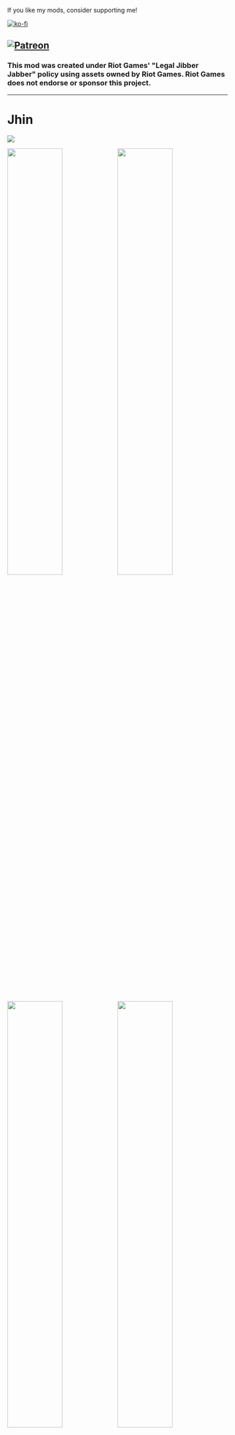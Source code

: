 If you like my mods, consider supporting me!

[![ko-fi](https://ko-fi.com/img/githubbutton_sm.svg)](https://ko-fi.com/V7V7JC77Y)

[![Patreon](https://c5.patreon.com/external/logo/become_a_patron_button.png)](https://www.patreon.com/SeroRonin)
---

### This mod was created under Riot Games' "Legal Jibber Jabber" policy using assets owned by Riot Games.  Riot Games does not endorse or sponsor this project.
---

# Jhin
<img src="https://static.wikia.nocookie.net/leagueoflegends/images/5/52/Jhin_OriginalSkin.jpg">

<img src="https://user-images.githubusercontent.com/8404018/228172988-b4116336-3644-4088-ad75-37b589e89e22.jpg" width="50%" /><img src="https://user-images.githubusercontent.com/8404018/228172991-4547522d-b41c-42bc-82c9-f4f3487126a7.jpg" width="50%" />
<img src="https://user-images.githubusercontent.com/8404018/228172986-9d094fb9-c96e-4b2a-beed-b2beab3d1259.jpg" width="50%" /><img src="https://user-images.githubusercontent.com/8404018/228172984-ada1911e-3461-4404-aca9-db38803cb35c.jpg" width="50%" />

###### Jhin is a meticulous criminal psychopath who believes murder is art. Once an Ionian prisoner, but freed by shadowy elements within Ionia's ruling council, the serial killer now works as their cabal's assassin. Using his gun gun as his paintbrush, Jhin creates works of artistic brutality, horrifying victims and onlookers. He gains a cruel pleasure from putting on his gruesome theater, making him the ideal choice to send the most powerful of messages: terror.

Jhin as a survivor is meant to deliver a low APM, high damage experience. He has high damage scaling, but lacks sufficient means to deal with large groups of enemies.

### Features
* Unique scaling and ammo system iconic to Jhin's playstyle in League of Legends
* Animations from League, with custom animations to bridge the difference in game styles
* SFX based on which skin you use[^skinSFX]
* Item Display support up to SOTV[^itemDisplay]

### Planned Features
> Features I would like to add, should I have the motivation to continue working on this
* Custom VFX, with skin-dependancy if possible
* VO and Emotes built off of LemonLust's designs
* An alternate ability based off of Captive Audience[^altAbility]

### Stats[^armorFootnote] 
<table>
  <tr>
    <th></th>
    <th>Health</th>
    <th>Regen</th>
    <th>Armor</th>
    <th>Damage</th>
    <th>Attack Speed</th>
  </tr>
  <tr>
    <th>Base</th>
    <td>110</td>
    <td>1.5</td>
    <td>0</td>
    <td>12</td>
    <td>0.625</td>
  </tr>
   <tr>
    <th>Growth</th>
    <td>33</td>
    <td>0.2</td>
    <td>0</td>
    <td>0.24</td>
    <td>0.019</td>
  </tr>
</table>

---
# Skills

Please note that skill values and effects may change over the course of this mod's lifespan, and the images displayed here may not reflect those changes.

#

![Passive](https://user-images.githubusercontent.com/8404018/227687730-699d33f8-4600-4c5f-8b23-0a9fe804f999.png)

<details>
<summary> Passive </summary>
Jhin has a unique interaction with Attack Speed. Unlike other survivors, he gains attack speed with levels, but he CANNOT gain any from other sources. Instead, bonus attack speed increases his base damage, as well as increasing the movespeed bonus he gains from landing critical hits. Speaking of which, critical hits grant bonus movespeed for 2 seconds.
</details>

#

![Primary](https://user-images.githubusercontent.com/8404018/227687917-98b7b76e-0619-4720-9201-f7d44f52bace.png)

<details>
<summary> Primary </summary>

![ammoUIpreview](https://user-images.githubusercontent.com/8404018/228163857-ed99db22-ca2a-4aaf-bde1-d749ae322fe5.gif)
  
Whisper has a unique ammo and reload system, utilizing shots represented by the tally marks and a reload timer represented by the ring. Jhin reloads after the 4th shot, or after 10 seconds without firing. Casting any skill will reset the automatic reload timer and interrupt an active reload.
</details>

#
 
![Secondary](https://user-images.githubusercontent.com/8404018/227687928-de015921-986f-4886-96b0-a3eff4b96cb1.png)

<details>
<summary> Secondary </summary>
Dancing Grenade functions similarly to Huntress' Glaive, but it cannot bounce to enemies it has already hit. Instead of gaining a small percentage of base damage per bounce, Dancing Grenade gains %35 TOTAL damage for each kill it gets.
</details>

#

![Utility](https://user-images.githubusercontent.com/8404018/227687935-c44c2ba0-e6d8-478b-9788-2496a45a78e4.png)
 
<details>
<summary> Utility </summary>
Deadly Flourish is a simple beam attack that stuns every enemy it hits. It triggers Jhin's passive as if he had landed a crit, with double the duration.
</details>

#

![Special](https://user-images.githubusercontent.com/8404018/227687962-42b5dfea-f03f-4e7d-b432-884f8ecb7e0a.png)
 
<details>
<summary> Special </summary>

![ammoUIpreview2](https://user-images.githubusercontent.com/8404018/228164250-abe1fa86-4619-4044-81b1-d824592ad9f2.gif)

Curtain Call is a primary skill override, like that of Railgunner's scope. For 10 seconds, it replaces Whisper with 4 shots that deal massive AOE damage. It automatically reloads Whisper as well, so you don't have to worry about reloading after firing all 4 shots.
</details>

---

## Skins
> Each skin has it's own unique SFX, and if possible, VFX (when implemented). Creating the soundbanks for each is a painfully tedious process, and as such, only a few skins will have unique SFX at launch. Others are not planned, and will be added only if I have the motivation to do so.
### Implemented
* High Noon
* Blood Moon
* Project

### Not Implemented
* SKT T1 [SFX not planned]
* Shan Hai Scrolls [SFX not planned]
* DWG [SFX not planned]
* Empyrean [SFX not planned]
* Dark Cosmic [Not Possbile?][^darkcosmic]


## Special Credits and Thanks
* **Riot Games**: Jhin
  * Character assets including Models, Textures, SFX, and a majority of Animations
* **TimeSweeper**: HenryTutorial 
  * Code base from which this mod was built off of
* **Lemonlust**: Sett Survivor 
  * Referenced this mod a lot to help me learn RoR2 modding
* **EnforcerGang**: Rocket Survivor 
  * Referenced code for custom missile prefab spawning

## Mod Compatibility
> Suggest compatibilities and report compatibility issues under Github Issues, or through my Discord: [https://discord.gg/RSs2kA7yRu](https://discord.gg/RSs2kA7yRu)

#### Compatible
> Built-in functionality support
* Risk Of Options

#### To be considered
> No direct functionality support, but also don't break the game. May be added later.
* BetterUI
* CustomEmoteAPI

#### Incompatible
> Currently have issues or otherwise break when used with this mod. Will generally need to be fixed in patches.
* None so far

## Known Issues
> Bugs can be reported under Github Issues, or through my Discord: [https://discord.gg/RSs2kA7yRu](https://discord.gg/RSs2kA7yRu)
* **[Skill]** Ult VFX sometimes does not appear
* **[Skill]** Ult projectile sometimes passes through enemies due to its speed
* **[Skill]** Ult applies execute damage as an additional instance of damage (this is due to explosions not supporting post-hit pre-damage modifications)
* **[Item]** Heresy items do not reset the autoreload timer
* **[Item]** Shuriken is triggered very sparsely, rather than on every primary attack. Likely due to custom ammo system?
* (Unknown, happened once) Skin gets set to default randomly, but SFX stays intact, meaning skin index does not change

## To Do
* Balancing
* Better Movespeed Buff Icon?
* Deadly Flourish Root Mechanic
* Custom Indicator for Dancing Grenade
* Make Ult Execute group with base damage
* Ult rocket jumping?
* Hopoo-eqsue/RoR2-friendly skin
* Achievments + Unlockable criteria (other abilties, skins, etc)
* Test multiplayer functionality

---

## Patch Notes

`1.0.0`
* Initial Release

[^skinSFX]:
    There is also the option to override which set of SFX to use in the config. This does not require a restart.
[^itemDisplay]:
    Some items with minimal or lackluster visuals, such as Leeching Seed, are simply hidden. I simply could not find extra space to place certain items without non-sensically placing them around the cloak.
[^altAbility]:
    The planned ability would have jhin place down his traps, which would function as expected.
    Additionally, I want to implement shooting the traps to detonate the instantly, pushing the player back if they are close enough.
[^armorFootnote]:
    Jhin does not have any armor at the moment, but I may add some later, should his lack of mobility be too punishing. All stats can be modified via Config, but require a restart to take effect
[^darkcosmic]:
    As far as I know, skins in RoR2 do not support custom animation overrides, so unfortunately Dark Cosmic Jhin with its unique animations is not possible without a duplicate survivor. It may be possible to create a custom version that uses the default animations, but it may not look very appealing and as such will not be entertained until there is nothing else to do
